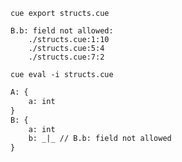 ```shell
cue export structs.cue
```

```text
B.b: field not allowed:
    ./structs.cue:1:10
    ./structs.cue:5:4
    ./structs.cue:7:2
```

```shell
cue eval -i structs.cue
```


```txt
A: {
    a: int
}
B: {
    a: int
    b: _|_ // B.b: field not allowed
}
```



